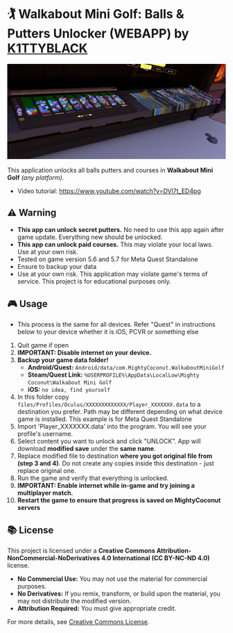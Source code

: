 # 🏌️ Walkabout Mini Golf: Balls & Putters Unlocker (WEBAPP) by [K1TTYBLACK](https://horizon.meta.com/profile/112795680903761/)

![Preview Image](images/preview.jpg)

This application unlocks all balls putters and courses in **Walkabout Mini Golf** *(any platform)*.
- Video tutorial: https://www.youtube.com/watch?v=DVl7t_ED4pg


## ⚠️ Warning
- **This app can unlock secret putters.** No need to use this app again after game update. Everything new should be unlocked.
- **This app can unlock paid courses.** This may violate your local laws. Use at your own risk.
- Tested on game version 5.6 and 5.7 for Meta Quest Standalone
- Ensure to backup your data
- Use at your own risk. This application may violate game's terms of service. This project is for educational purposes only.


## 🎮 Usage
- This process is the same for all devices. Refer "Quest" in instructions below to your device whether it is iOS, PCVR or something else
1. Quit game if open
2. **IMPORTANT: Disable internet on your device.**
3. **Backup your game data folder!**
   - **Android/Quest:** `Android/data/com.MightyCoconut.WalkaboutMiniGolf`
   - **Steam/Quest Link:** `%USERPROFILE%\AppData\LocalLow\Mighty Coconut\Walkabout Mini Golf`
   - **iOS:** `no idea, find yourself`
4. In this folder copy `files/Profiles/Oculus/XXXXXXXXXXXXX/Player_XXXXXXX.data` to a destination you prefer. Path may be different depending on what device game is installed. This example is for Meta Quest Standalone
5. Import 'Player_XXXXXXX.data' into the program. You will see your profile's username.
6. Select content you want to unlock and click "UNLOCK". App will download **modified save** under the **same name**.
7. Replace modified file to destination **where you got original file from (step 3 and 4)**. Do not create any copies inside this destination - just replace original one.
8. Run the game and verify that everything is unlocked.
9. **IMPORTANT: Enable internet while in-game and try joining a multiplayer match.**
10. **Restart the game to ensure that progress is saved on MightyCoconut servers**

## 📚 License
This project is licensed under a **Creative Commons Attribution-NonCommercial-NoDerivatives 4.0 International (CC BY-NC-ND 4.0)** license.

- **No Commercial Use:** You may not use the material for commercial purposes.
- **No Derivatives:** If you remix, transform, or build upon the material, you may not distribute the modified version.
- **Attribution Required:** You must give appropriate credit.

For more details, see [Creative Commons License](https://creativecommons.org/licenses/by-nc-nd/4.0/).

